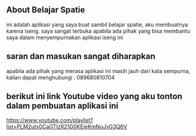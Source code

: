 ## About Belajar Spatie

ini adalah aplikasi yang saya buat sambil belajar spatie, aku membuatnya karena iseng.
saya sangat terbuka apabila ada pihak yang bisa membantu saya dalam menyempurnakan aplikasi iseng ini

## saran dan masukan sangat diharapkan

apabila ada pihak yang merasa aplikasi ini masih jauh dari kata sempurna, kalian dapat menghubungi : 089680810704


## berikut ini link Youtube video yang aku tonton dalam pembuatan aplikasi ini
https://www.youtube.com/playlist?list=PLM2utx0CaGTIzR21G0KEjeKmNuJvG3Q6V

